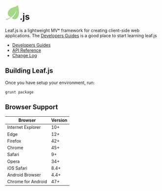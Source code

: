 # ![logo](docs/images/logo.jpg).js

Leaf.js is a lightweight MV* framework for creating client-side web applications. The [Developers Guides](docs/guides.md) is a good place to start learning leaf.js

* [Developers Guides](docs/guides.md)
* [API Reference](docs/api.md)
* [Change Log](./CHANGELOG.md)


## Building Leaf.js

Once you have setup your environment, run:

    grunt package

## Browser Support

| Browser            | Version |
| ------------------ | ------- |
| Internet Explorer  | 10+     |
| Edge               | 12+     |
| Firefox            | 42+     |
| Chrome             | 45+     |
| Safari             | 9+      |
| Opera              | 34+     |
| iOS Safari         | 8.4+    |
| Android Browser    | 4.4+    |
| Chrome for Android | 47+     |
